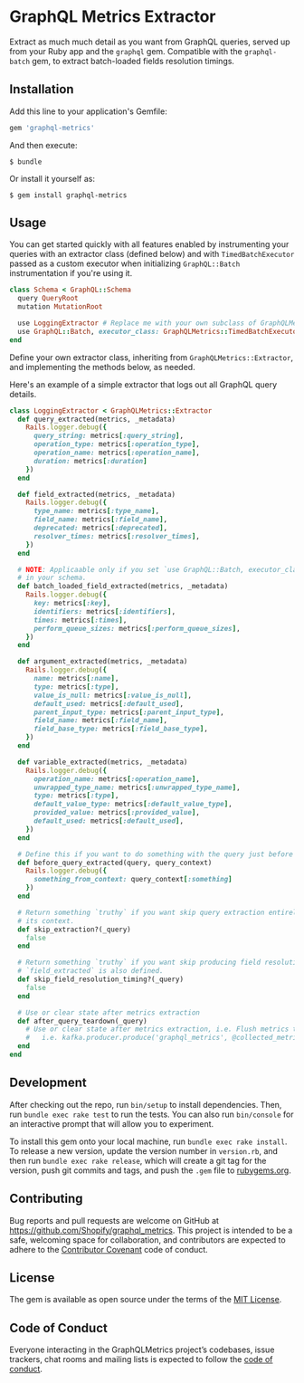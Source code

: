 # GraphQL Metrics Extractor

Extract as much much detail as you want from GraphQL queries, served up from your Ruby app and the `graphql` gem.
Compatible with the `graphql-batch` gem, to extract batch-loaded fields resolution timings.

## Installation

Add this line to your application's Gemfile:

```ruby
gem 'graphql-metrics'
```

And then execute:

    $ bundle

Or install it yourself as:

    $ gem install graphql-metrics

## Usage

You can get started quickly with all features enabled by instrumenting your queries
with an extractor class (defined below) and with `TimedBatchExecutor` passed as
a custom executor when initializing `GraphQL::Batch` instrumentation if you're using it.

```ruby
class Schema < GraphQL::Schema
  query QueryRoot
  mutation MutationRoot

  use LoggingExtractor # Replace me with your own subclass of GraphQLMetrics::Extractor!
  use GraphQL::Batch, executor_class: GraphQLMetrics::TimedBatchExecutor # Optional.
end
```

Define your own extractor class, inheriting from `GraphQLMetrics::Extractor`, and
implementing the methods below, as needed.

Here's an example of a simple extractor that logs out all GraphQL query details.

```ruby
class LoggingExtractor < GraphQLMetrics::Extractor
  def query_extracted(metrics, _metadata)
    Rails.logger.debug({
      query_string: metrics[:query_string],
      operation_type: metrics[:operation_type],
      operation_name: metrics[:operation_name],
      duration: metrics[:duration]
    })
  end

  def field_extracted(metrics, _metadata)
    Rails.logger.debug({
      type_name: metrics[:type_name],
      field_name: metrics[:field_name],
      deprecated: metrics[:deprecated],
      resolver_times: metrics[:resolver_times],
    })
  end

  # NOTE: Applicaable only if you set `use GraphQL::Batch, executor_class: GraphQLMetrics::TimedBatchExecutor`
  # in your schema.
  def batch_loaded_field_extracted(metrics, _metadata)
    Rails.logger.debug({
      key: metrics[:key],
      identifiers: metrics[:identifiers],
      times: metrics[:times],
      perform_queue_sizes: metrics[:perform_queue_sizes],
    })
  end

  def argument_extracted(metrics, _metadata)
    Rails.logger.debug({
      name: metrics[:name],
      type: metrics[:type],
      value_is_null: metrics[:value_is_null],
      default_used: metrics[:default_used],
      parent_input_type: metrics[:parent_input_type],
      field_name: metrics[:field_name],
      field_base_type: metrics[:field_base_type],
    })
  end

  def variable_extracted(metrics, _metadata)
    Rails.logger.debug({
      operation_name: metrics[:operation_name],
      unwrapped_type_name: metrics[:unwrapped_type_name],
      type: metrics[:type],
      default_value_type: metrics[:default_value_type],
      provided_value: metrics[:provided_value],
      default_used: metrics[:default_used],
    })
  end

  # Define this if you want to do something with the query just before query logging.
  def before_query_extracted(query, query_context)
    Rails.logger.debug({
      something_from_context: query_context[:something]
    })
  end

  # Return something `truthy` if you want skip query extraction entirely, based on the query or for example
  # its context.
  def skip_extraction?(_query)
    false
  end

  # Return something `truthy` if you want skip producing field resolution timing metrics. Applicable only if
  # `field_extracted` is also defined.
  def skip_field_resolution_timing?(_query)
    false
  end

  # Use or clear state after metrics extraction
  def after_query_teardown(_query)
    # Use or clear state after metrics extraction, i.e. Flush metrics to Datadog, Kafka etc.
    #   i.e. kafka.producer.produce('graphql_metrics', @collected_metrics); kafka.producer.deliver_messages
  end
end
```

## Development

After checking out the repo, run `bin/setup` to install dependencies. Then, run `bundle exec rake test` to run the tests. You can also run `bin/console` for an interactive prompt that will allow you to experiment.

To install this gem onto your local machine, run `bundle exec rake install`. To release a new version, update the version number in `version.rb`, and then run `bundle exec rake release`, which will create a git tag for the version, push git commits and tags, and push the `.gem` file to [rubygems.org](https://rubygems.org).

## Contributing

Bug reports and pull requests are welcome on GitHub at https://github.com/Shopify/graphql_metrics. This project is intended to be a safe, welcoming space for collaboration, and contributors are expected to adhere to the [Contributor Covenant](http://contributor-covenant.org) code of conduct.

## License

The gem is available as open source under the terms of the [MIT License](https://opensource.org/licenses/MIT).

## Code of Conduct

Everyone interacting in the GraphQLMetrics project’s codebases, issue trackers, chat rooms and mailing lists is expected to follow the [code of conduct](https://github.com/[USERNAME]/graphql-metrics/blob/master/CODE_OF_CONDUCT.md).
